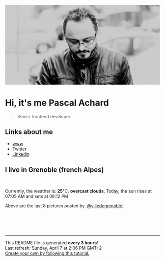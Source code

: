 ![Pascal Achard](./images/photo-pascal-achard.jpg)
# Hi, it's me Pascal Achard
> Senior frontend developer

## Links about me
- [www](https://www.pascal-achard.com)
- [Twitter](https://twitter.com/botmaster)
- [Linkedin](http://www.linkedin.com/in/pascal-achard)


## I live in Grenoble (french Alpes)
<img src="https://openweathermap.org/img/wn/04d@2x.png" alt="">

Currently, the weather is: **25**°C, **overcast clouds**.
Today, the sun rises at 07:05 AM and sets at 08:12 PM

Above are the last 8 pictures posted by <a href="https://www.instagram.com/villedegrenoble/" target="_blank"><img alt="" src="https://upload.wikimedia.org/wikipedia/commons/thumb/e/e7/Instagram_logo_2016.svg/1024px-Instagram_logo_2016.svg.png" width="20"/> @villedegrenoble!</a>

<p style="display: flex; flex-wrap: wrap; gap: 20px;">
        <img src="https://cdn1.picuki.com/hosted-by-instagram/q/0exhNuNYnjBGZDHIdN5WmL9I2PwkAQ9OKfhSQ7e71yJjMBhsLH6QvJA0mpCl6yRxIwVgFDeSYztj4IwuWFtWDz19OUbYT7GNRDlc66WYU+jN1TRn95Bkl78zJXYdZ3Gp%7C%7CscpVgmYdSgIGaYDG7uo+qhT5aGuO1lQpTb9d7JGmC4E5ZObS6olhMF4pJ2Jg3Tt%7C%7C9k4Ki5e82wzJURmpNTfvGhYEaW+NMB166d1RbMCxMkA%7C%7C6nRlSaHEmw+Jj8uTnagtIj+kOYA2CHDWjsX1lGCTY4ODk5JpgawhAx3t4gj1aSNBdxuiekZkIH2bSAEXG428Fk71p26qCDMa2is4EhX2j3+2J7hX9oP8rjqBOuyceq44Sv1OpzqH6JifD9cJLmFdxGObfa1BZ8Uw81AFKUeh2GU9iflTYD68DVyDi1LhC2TC7Z0b9mP7raev2bFgCzZow8ziuTjS5pQkG0E%7C%7COiKrwl+JCqQVJ9taRCOn28sEeFTeLqVxpyHPrwU.jpeg" alt="" width="200"/>
        <img src="https://cdn1.picuki.com/hosted-by-instagram/q/0exhNuNYnjBGZDHIdN5WmL9I2PwkAQ9OKfhSQ7e71yJjMBhsLH6QvJA0mpCj4yRwKg5lHDeVeSBk548vUFlUClIVPULbSrGNRThR6aqaUeyqvDdn9ZBokro8JHUYZXWs8sYsUmKpNWwSDv5PHL%7C%7Clo7gX5vnvbCgAojOMMbBCyQlWotfpUrJy9ZRxt+S4jkja45BsLTNZ5momNkgl7NvTryxYDrmhfMh6pO9xRLQIhIkL7vuopCu7Lm4rbzMvR2bZhYXCoOELhn7wRQI8+Gz2a6gOKG0c1ESekRVm9IkqhdiDG7w82q4vk4H2bUdBXG9p+kMjxdKyn36dOF+I2WJDznjK2Iq%7C%7CI%7C%7Cdyj7fRPfelZuzr6jGQap%7C%7CxM6tcYm9bLKXdRVT2KdehK9940IRKQa4Yhg2Xo1HlMo%7C%7C63yxiDTEX2zbYWcYm.jpeg" alt="" width="200"/>
        <img src="https://cdn1.picuki.com/hosted-by-instagram/q/0exhNuNYnjBGZDHIdN5WmL9I2PwkAQ9OKfhSQ7e71yJjMBhsLH6QvJA0mpCl6yRxIwVgFDeSYztj540tUV9WCD19OEHZSLGKST5V7qucUOvN1DJn8p9mlrYwJXAZZHGv%7C%7CscvOzjYMTIfQeoEH%7C%7Cbx7a8Koru5A2MGo1zRMrBC0GAG4fy3UPI7mslm3ayEv0Pxto0%7C%7CNylL9XkgKQcuq9jM+GhHDbr2PM86o6N0QrlChMIRrdDgmBq7EHl3Kj4uUQ+RubTOl+1eijXudm0h0CyJafkaLRlTskexj1A0toFzqaqTZY49zt8ZkIH2CmUEXTE86kEomZOClCLOYGWW1EZLnk3J76mfaPlyi6HVdt2pdI7H1iqQQZXZQZVtGCkrRa%7C%7CyHQ2RI%7C%7Ca0UIUM0IRHQage6H+z0wq5bYb+yixhKD9IgTa4W5tjb%7C%7C+S8JeGy1j9iRO9lFBto%7C%7COIVZ1yxW1l4cLL5gMmLyqXUupubWCQ5l4hLc1JdeOQnM2BP74=.jpeg" alt="" width="200"/>
        <img src="https://cdn1.picuki.com/hosted-by-instagram/q/0exhNuNYnjBGZDHIdN5WmL9I2PwkAQ9OKfhSQ7e71yJjMBhsLH6QvJA0mpCl6yRxIwVgFDeSYztj4IojUl5QCj19OE3YTbSPTz9S566QXenN2z1n955inL48K3wdZnaq9sQkUAmYdSgIGaYDG7uo+qhT5aGuO1lQpzaEW+oR9z5G7MqqS7Z0zYMh7+yBiU7zudZ8dXNM%7C%7CGpvIksrptOUpD8eGsv+MfF3pLUqF+dczPgL6NDhkyblE2wBfEtzHmfS7t%7C%7CgnbpQgSb+cHM9%7C%7C2z6ZoYKfk9OlnSaljcQ9I8titj1edgr0PkHsqHURGM4VGly+jl0vY6TjQaZRlSQxm1Y9nj85oKpXMoHvLjRYKC5EIjNgnONbbLcQ%7C%7CYZG3UHXayGbH7aA%7C%7C29E+F2vdhhS8FX0n+XpgGzLLzz1wMmNyJlqCa5IZdFdfW%7C%7C0oiexFDekwzIrwJmxprqLJALngsbzcuO1hVyfSGeB5sab2I=.jpeg" alt="" width="200"/>
        <img src="https://cdn1.picuki.com/hosted-by-instagram/q/0exhNuNYnjBGZDHIdN5WmL9I2PwkAQ9OKfhSQ7e71yJjMBhsLH6QvJA0mpCl6yRxIwVgFDeSYztj4IotWV5XCz19OE3YTb2PSjhX66SeUebN1zBg8JVmlb4wK3waZHWo9ccrUgmYdSgIGaYDG7uo+qhT5aGuO1lQpzb9d7JGmC4E5ZPiZ6x29Zk0v6uJk1%7C%7Ck7JYwKXNM+243dhtl85PcpDtEWvbzNsA6q6RjAIgCifgG6vuzynXrV1IkeFFxHzPCk9Lys8sn3BTgWToZ+TSCQroMBwobhVjmljkA449+n6SDFaxMn%7C%7C07s%7C%7C2AATNBVmtUpBVtmJGCnCbUNU2z8ll8yUGD7LmEJtMCrcHdL%7C%7CiHe+%7C%7CIngzhK+L6UehoEyhCA%7C%7C%7C%7CUBBKJZvq+WpgJqapJP6hNgEit8iuRfJPf+SV+LSUZtxuoAqQmfM+N7Yfy8y7ThQ%7C%7CXrAMuxMjqUbQax1sApJPcvictKViAOsZMBCff3Q16EI0VJeg=.jpeg" alt="" width="200"/>
        <img src="https://cdn1.picuki.com/hosted-by-instagram/q/0exhNuNYnjBGZDHIdN5WmL9I2PwkAQ9OKfhSQ7e71yJjMBhsLH6QvJA0mpCl6yRxIwVgFDeSYztj4IgjWVpWCD19OE3YTbyOSj9S566ZVOzN2zZh8Z9ik7gyK3EeZnWv8covVQmYdSgIGaYDG7uo+qhT5aGuO1lQpzb9d7JGmC4E5ZPiZ6x29Zk0v6uJk1%7C%7Ck7JYwKXNM+243dhtl85PcpDtEWvbzNsA6q6RjAIgCifgG6vuzynXrV1IkeFFxHzPCkLKXy+cliw75ThwZ+Ta9ZPotPAobhVjmljkA449+n6SDFaxMn%7C%7C07s%7C%7C2AATNBVmtUpBVtmJGCnCbUNU2z8ll890mG7YeIINECh8XdL%7C%7CTMeP%7C%7CYnQ%7C%7CHK+L6UehoEyhCA%7C%7C%7C%7CUBBKJZvq+WpgJqapJPdt8%7C%7CGqG0lSWdePEjBUlC2Bk1myzFJEhU8i+55j941r2umSr9iw4tcLiRLQax1sApJPcvidYKCqAOsZMBCff3Q16EI0VJeg=.jpeg" alt="" width="200"/>
        <img src="https://cdn1.picuki.com/hosted-by-instagram/q/0exhNuNYnjBGZDHIdN5WmL9I2PwkAQ9OKfhSQ7e71yJjMBhsLH6QvJA0mpCl6yRxIwVgFDeSYztj4IgjV1tQDz19OE3YTbGOSDhX6K2YU+7N1zJm9ZZinbowJX0bYHet8sQlXAmYdSgIGaYDG7uo+qhT5aGuO1lQpzb9d7JGmC4E5ZPiZ6x29Zk0v6uJk1%7C%7Ck7JYwKXNM+243dhtl85PcpDtEWvbzNsA6q6RjAIgCifgG6vuzynXrV1IkeFFxHzPCiYjypugCoRbbZT4Z+TaQfpEfGgobhVjmljkA449+n6SDFaxMn%7C%7C07s%7C%7C2AATNBVmtUpBVtmJGCnCbUNU2z8ll8503K77mYatA8i4%7C%7CfAcLJeNHu1g%7C%7CxK+L6UehoEyhCA%7C%7C%7C%7CUBBKJZvq+WpgJqapJOMdghVC3w0uQYJSi1ANWITpp0SWzDZ9SZK2y4o7wqnb4hQ6KlgQNnfmRKqQax1sApJPcviIoLyiAOsZMBCff3Q16EI0VJeg=.jpeg" alt="" width="200"/>
        <img src="https://cdn1.picuki.com/hosted-by-instagram/q/0exhNuNYnjBGZDHIdN5WmL9I2PwkAQ9OKftSQ7e71yJjMBhsLH6QvJA0mpCj4yRwKg5lHDeVeSBk54gsWV5YCFMVP0LbSrCOSzlT7KucU+ql21pi9Z5hkLo9LXwWbXWu%7C%7C8slV2%7C%7CFBCxWFOkXULjh7uZE+OXvajQbojKaKrBDkDdttdCwFahlza4ls%7C%7CfBv0Xm1IwleTRE4X8gI1spr5Pcoz8cDqa9YIByq6A5QLUPjslL5er63Rq2ElIpenojRmDN%7C%7CLTPnNEMjSC1eAMC8UuoUb5vd0c%7C%7CgwOpmzMY5corjIj%7C%7CFaJciP1opoL2bUcmGW9opUk53cH7mCuQODCW%7C%7CkVxl1XWxYvkXN1xhKbJAdylQMu%7C%7C%7C%7CxXRPLPnGpRpDVkkTcWGWmfFK%7C%7CeSP+dgp81AGaUYgQ%7C%7Cm0lPuJvbL0hBOFzxO3myJX8ckFQ==.jpeg" alt="" width="200"/>
</p>

------------
<p>This README file is generated <b>every 3 hours</b>!
    <br />Last refresh: Sunday, April 7 at 2:06 PM GMT+2
    <br /><a href="https://medium.com/@th.guibert/how-to-create-a-self-updating-readme-md-for-your-github-profile-f8b05744ca91">Create your own by following this tutorial.</a>
</p>
<p><a href="https://github.com/botmaster/botmaster/actions/workflows/main.yaml"><img alt="" src="https://github.com/botmaster/botmaster/actions/workflows/main.yaml/badge.svg" /></a></p>


